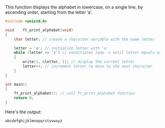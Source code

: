 This function displays the alphabet in lowercase, on a single line, by ascending order, starting from the letter ’a’.

```c
#include <unistd.h>

void	ft_print_alphabet(void)
{
	char letter; // create a character variable with the name letter

	letter = 'a'; // initialize letter with 'a'
	while (letter <= 'z') // conditional loop -> until letter equals or less than 'z'
	{
		write(1, &letter, 1); // display the current letter
		letter++; // increment letter to move to the next character
	}
}

int main()
{
	ft_print_alphabet(); // call ft_print_alphabet function
	return 0;
}
```

Here's the output:
```c
abcdefghijklmnopqrstuvwxyz
```
